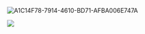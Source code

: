 ![A1C14F78-7914-4610-BD71-AFBA006E747A](https://github.com/vampaku/vampaku/assets/139192960/d0e6ba65-a6db-4990-b465-cef4c6d5bfbf)

![](https://komarev.com/ghpvc/?username=vampaku&label=VIEWERS&color=red&style=for-the-badge&base=400)
ㅤ 
